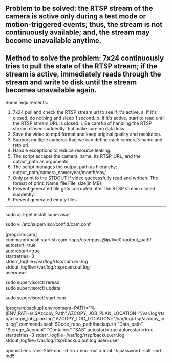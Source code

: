 Problem to be solved: the RTSP stream of the camera is active only during a test mode or motion-triggered events; thus, the stream is not continuously available; and, the stream may become unavailable anytime.
---
Method to solve the problem: 7x24 continuously tries to pull the state of the RTSP stream; if the stream is active, immediately reads through the stream and write to disk until the stream becomes unavailable again. 
---
Some requirements:
1. 7x24 pull and check the RTSP stream url to see if it's active. 
	a. If it's closed, do nothing and sleep 1 second.
	b. If it's active, start to read until the RTSP stream URL is closed.
		i. Be careful of handling the RTSP stream closed suddently that make sure no data loss. 
2. Save the video to mp4 format and keep original quality and resolution.
3. Support multiple cameras that we can define each camera's name and rstp url.
4. Handle exceptions to reduce resource leaking.
5. The script accepts the camera_name, its RTSP_URL, and the output_path as arguments
6. The script manages the output path as hierarchy: output_path/camera_name/year/month/day/
7. Only print to the STDOUT if video successfully read and written. The format of print: Name_file	File_size(in MB)
8. Prevent generated file gets corrupted after the RTSP stream closed suddently. 
9. Prevent generated empty files. 



---
sudo apt-get install supervisor  

sudo vi /etc/supervisor/conf.d/cam.conf

[program:cam]  
command=bash start.sh cam rtsp://user:pass@ip/live0 /output_path/
autostart=true  
autorestart=true  
startretries=3  
stderr_logfile=/var/log/rtsp/cam.err.log  
stdout_logfile=/var/log/rtsp/cam.out.log  
user=user 

sudo supervisorctl reread  
sudo supervisorctl update  

sudo supervisorctl start cam  





[program:backup]
environment=PATH="%(ENV_PATH)s:$Azcopy_Path",AZCOPY_JOB_PLAN_LOCATION="/var/log/rtsp/azcopy_job_plan.log",AZCOPY_LOG_LOCATION="/var/log/rtsp/azcopy_job.log"
command=bash $Code_repo_path/backup.sh "Data_path" "Storage_Account" "Container" "SAS"
autostart=true
autorestart=true
startretries=3
stderr_logfile=/var/log/rtsp/backup.err.log
stdout_logfile=/var/log/rtsp/backup.out.log
user=user




openssl enc -aes-256-cbc -d -in x.enc -out x.mp4 -k password -salt -md md5